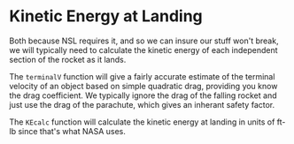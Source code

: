 # Kinetic Energy at Landing
Both because NSL requires it, and so we can insure our stuff
won't break, we will typically need to calculate the
kinetic energy of each independent section of the rocket as it lands. 

The `terminalV` function will give a fairly accurate estimate
of the terminal velocity of an object based on simple quadratic
drag, providing you know the drag coefficient. We typically ignore the 
drag of the falling rocket and just use the drag of the parachute,
which gives an inherant safety factor.

The `KEcalc` function will calculate the kinetic energy at
landing in units of ft-lb since that's what NASA uses.

